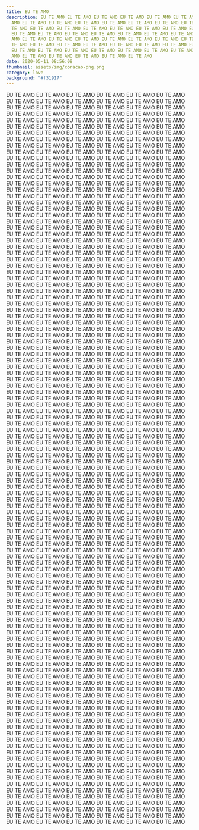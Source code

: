 ```yaml
---
title: EU TE AMO
description: EU TE AMO EU TE AMO EU TE AMO EU TE AMO EU TE AMO EU TE AMO EU TE
  AMO EU TE AMO EU TE AMO EU TE AMO EU TE AMO EU TE AMO EU TE AMO EU TE AMO EU
  TE AMO EU TE AMO EU TE AMO EU TE AMO EU TE AMO EU TE AMO EU TE AMO EU TE AMO
  EU TE AMO EU TE AMO EU TE AMO EU TE AMO EU TE AMO EU TE AMO EU TE AMO EU TE
  AMO EU TE AMO EU TE AMO EU TE AMO EU TE AMO EU TE AMO EU TE AMO EU TE AMO EU
  TE AMO EU TE AMO EU TE AMO EU TE AMO EU TE AMO EU TE AMO EU TE AMO EU TE AMO
  EU TE AMO EU TE AMO EU TE AMO EU TE AMO EU TE AMO EU TE AMO EU TE AMO EU TE
  AMO EU TE AMO EU TE AMO EU TE AMO EU TE AMO EU TE AMO
date: 2020-05-11 08:56:08
thumbnail: assets/img/coracao-png.png
category: love
background: "#f31917"
---
```

EU TE AMO EU TE AMO EU TE AMO EU TE AMO EU TE AMO EU TE AMO EU TE AMO EU TE AMO EU TE AMO EU TE AMO EU TE AMO EU TE AMO EU TE AMO EU TE AMO EU TE AMO EU TE AMO EU TE AMO EU TE AMO EU TE AMO EU TE AMO EU TE AMO EU TE AMO EU TE AMO EU TE AMO EU TE AMO EU TE AMO EU TE AMO EU TE AMO EU TE AMO EU TE AMO EU TE AMO EU TE AMO EU TE AMO EU TE AMO EU TE AMO EU TE AMO EU TE AMO EU TE AMO EU TE AMO EU TE AMO EU TE AMO EU TE AMO EU TE AMO EU TE AMO EU TE AMO EU TE AMO EU TE AMO EU TE AMO EU TE AMO EU TE AMO EU TE AMO EU TE AMO EU TE AMO EU TE AMO EU TE AMO EU TE AMO EU TE AMO EU TE AMO EU TE AMO EU TE AMO EU TE AMO EU TE AMO EU TE AMO EU TE AMO EU TE AMO EU TE AMO EU TE AMO EU TE AMO EU TE AMO EU TE AMO EU TE AMO EU TE AMO EU TE AMO EU TE AMO EU TE AMO EU TE AMO EU TE AMO EU TE AMO EU TE AMO EU TE AMO EU TE AMO EU TE AMO EU TE AMO EU TE AMO EU TE AMO EU TE AMO EU TE AMO EU TE AMO EU TE AMO EU TE AMO EU TE AMO EU TE AMO EU TE AMO EU TE AMO EU TE AMO EU TE AMO EU TE AMO EU TE AMO EU TE AMO EU TE AMO EU TE AMO EU TE AMO EU TE AMO EU TE AMO EU TE AMO EU TE AMO EU TE AMO EU TE AMO EU TE AMO EU TE AMO EU TE AMO EU TE AMO EU TE AMO EU TE AMO EU TE AMO EU TE AMO EU TE AMO EU TE AMO EU TE AMO EU TE AMO EU TE AMO EU TE AMO EU TE AMO EU TE AMO EU TE AMO EU TE AMO EU TE AMO EU TE AMO EU TE AMO EU TE AMO EU TE AMO EU TE AMO EU TE AMO EU TE AMO EU TE AMO EU TE AMO EU TE AMO EU TE AMO EU TE AMO EU TE AMO EU TE AMO EU TE AMO EU TE AMO EU TE AMO EU TE AMO EU TE AMO EU TE AMO EU TE AMO EU TE AMO EU TE AMO EU TE AMO EU TE AMO EU TE AMO EU TE AMO EU TE AMO EU TE AMO EU TE AMO EU TE AMO EU TE AMO EU TE AMO EU TE AMO EU TE AMO EU TE AMO EU TE AMO EU TE AMO EU TE AMO EU TE AMO EU TE AMO EU TE AMO EU TE AMO EU TE AMO EU TE AMO EU TE AMO EU TE AMO EU TE AMO EU TE AMO EU TE AMO EU TE AMO EU TE AMO EU TE AMO EU TE AMO EU TE AMO EU TE AMO EU TE AMO EU TE AMO EU TE AMO EU TE AMO EU TE AMO EU TE AMO EU TE AMO EU TE AMO EU TE AMO EU TE AMO EU TE AMO EU TE AMO EU TE AMO EU TE AMO EU TE AMO EU TE AMO EU TE AMO EU TE AMO EU TE AMO EU TE AMO EU TE AMO EU TE AMO EU TE AMO EU TE AMO EU TE AMO EU TE AMO EU TE AMO EU TE AMO EU TE AMO EU TE AMO EU TE AMO EU TE AMO EU TE AMO EU TE AMO EU TE AMO EU TE AMO EU TE AMO EU TE AMO EU TE AMO EU TE AMO EU TE AMO EU TE AMO EU TE AMO EU TE AMO EU TE AMO EU TE AMO EU TE AMO EU TE AMO EU TE AMO EU TE AMO EU TE AMO EU TE AMO EU TE AMO EU TE AMO EU TE AMO EU TE AMO EU TE AMO EU TE AMO EU TE AMO EU TE AMO EU TE AMO EU TE AMO EU TE AMO EU TE AMO EU TE AMO EU TE AMO EU TE AMO EU TE AMO EU TE AMO EU TE AMO EU TE AMO EU TE AMO EU TE AMO EU TE AMO EU TE AMO EU TE AMO EU TE AMO EU TE AMO EU TE AMO EU TE AMO EU TE AMO EU TE AMO EU TE AMO EU TE AMO EU TE AMO EU TE AMO EU TE AMO EU TE AMO EU TE AMO EU TE AMO EU TE AMO EU TE AMO EU TE AMO EU TE AMO EU TE AMO EU TE AMO EU TE AMO EU TE AMO EU TE AMO EU TE AMO EU TE AMO EU TE AMO EU TE AMO EU TE AMO EU TE AMO EU TE AMO EU TE AMO EU TE AMO EU TE AMO EU TE AMO EU TE AMO EU TE AMO EU TE AMO EU TE AMO EU TE AMO EU TE AMO EU TE AMO EU TE AMO EU TE AMO EU TE AMO EU TE AMO EU TE AMO EU TE AMO EU TE AMO EU TE AMO EU TE AMO EU TE AMO EU TE AMO EU TE AMO EU TE AMO EU TE AMO EU TE AMO EU TE AMO EU TE AMO EU TE AMO EU TE AMO EU TE AMO EU TE AMO EU TE AMO EU TE AMO EU TE AMO EU TE AMO EU TE AMO EU TE AMO EU TE AMO EU TE AMO EU TE AMO EU TE AMO EU TE AMO EU TE AMO EU TE AMO EU TE AMO EU TE AMO EU TE AMO EU TE AMO EU TE AMO EU TE AMO EU TE AMO EU TE AMO EU TE AMO EU TE AMO EU TE AMO EU TE AMO EU TE AMO EU TE AMO EU TE AMO EU TE AMO EU TE AMO EU TE AMO EU TE AMO EU TE AMO EU TE AMO EU TE AMO EU TE AMO EU TE AMO EU TE AMO EU TE AMO EU TE AMO EU TE AMO EU TE AMO EU TE AMO EU TE AMO EU TE AMO EU TE AMO EU TE AMO EU TE AMO EU TE AMO EU TE AMO EU TE AMO EU TE AMO EU TE AMO EU TE AMO EU TE AMO EU TE AMO EU TE AMO EU TE AMO EU TE AMO EU TE AMO EU TE AMO EU TE AMO EU TE AMO EU TE AMO EU TE AMO EU TE AMO EU TE AMO EU TE AMO EU TE AMO EU TE AMO EU TE AMO EU TE AMO EU TE AMO EU TE AMO EU TE AMO EU TE AMO EU TE AMO EU TE AMO EU TE AMO EU TE AMO EU TE AMO EU TE AMO EU TE AMO EU TE AMO EU TE AMO  EU TE AMO EU TE AMO EU TE AMO EU TE AMO EU TE AMO EU TE AMO EU TE AMO EU TE AMO EU TE AMO EU TE AMO EU TE AMO EU TE AMO EU TE AMO EU TE AMO EU TE AMO EU TE AMO EU TE AMO EU TE AMO EU TE AMO EU TE AMO EU TE AMO EU TE AMO EU TE AMO EU TE AMO EU TE AMO EU TE AMO EU TE AMO EU TE AMO EU TE AMO EU TE AMO EU TE AMO EU TE AMO EU TE AMO EU TE AMO EU TE AMO EU TE AMO EU TE AMO EU TE AMO EU TE AMO EU TE AMO EU TE AMO EU TE AMO EU TE AMO EU TE AMO EU TE AMO EU TE AMO EU TE AMO EU TE AMO EU TE AMO EU TE AMO EU TE AMO EU TE AMO EU TE AMO EU TE AMO EU TE AMO EU TE AMO EU TE AMO EU TE AMO EU TE AMO EU TE AMO EU TE AMO EU TE AMO EU TE AMO EU TE AMO EU TE AMO EU TE AMO EU TE AMO EU TE AMO EU TE AMO EU TE AMO EU TE AMO EU TE AMO EU TE AMO EU TE AMO EU TE AMO EU TE AMO EU TE AMO EU TE AMO EU TE AMO EU TE AMO EU TE AMO EU TE AMO EU TE AMO EU TE AMO EU TE AMO EU TE AMO EU TE AMO EU TE AMO EU TE AMO EU TE AMO EU TE AMO EU TE AMO EU TE AMO EU TE AMO EU TE AMO EU TE AMO EU TE AMO EU TE AMO EU TE AMO EU TE AMO EU TE AMO EU TE AMO EU TE AMO EU TE AMO EU TE AMO EU TE AMO EU TE AMO EU TE AMO EU TE AMO EU TE AMO EU TE AMO EU TE AMO EU TE AMO EU TE AMO EU TE AMO EU TE AMO EU TE AMO EU TE AMO EU TE AMO EU TE AMO EU TE AMO EU TE AMO EU TE AMO EU TE AMO EU TE AMO EU TE AMO EU TE AMO EU TE AMO EU TE AMO EU TE AMO EU TE AMO EU TE AMO EU TE AMO EU TE AMO EU TE AMO EU TE AMO EU TE AMO EU TE AMO EU TE AMO EU TE AMO EU TE AMO EU TE AMO EU TE AMO EU TE AMO EU TE AMO EU TE AMO EU TE AMO EU TE AMO EU TE AMO EU TE AMO EU TE AMO EU TE AMO EU TE AMO EU TE AMO EU TE AMO EU TE AMO EU TE AMO EU TE AMO EU TE AMO EU TE AMO EU TE AMO EU TE AMO EU TE AMO EU TE AMO EU TE AMO EU TE AMO EU TE AMO EU TE AMO EU TE AMO EU TE AMO EU TE AMO EU TE AMO EU TE AMO EU TE AMO EU TE AMO EU TE AMO EU TE AMO EU TE AMO EU TE AMO EU TE AMO EU TE AMO EU TE AMO EU TE AMO EU TE AMO EU TE AMO EU TE AMO EU TE AMO EU TE AMO EU TE AMO EU TE AMO EU TE AMO EU TE AMO EU TE AMO EU TE AMO EU TE AMO EU TE AMO EU TE AMO EU TE AMO EU TE AMO EU TE AMO EU TE AMO EU TE AMO EU TE AMO EU TE AMO EU TE AMO EU TE AMO EU TE AMO EU TE AMO EU TE AMO EU TE AMO EU TE AMO EU TE AMO EU TE AMO EU TE AMO EU TE AMO EU TE AMO EU TE AMO EU TE AMO EU TE AMO EU TE AMO EU TE AMO EU TE AMO EU TE AMO EU TE AMO EU TE AMO EU TE AMO EU TE AMO EU TE AMO EU TE AMO EU TE AMO EU TE AMO EU TE AMO EU TE AMO EU TE AMO EU TE AMO EU TE AMO EU TE AMO EU TE AMO EU TE AMO EU TE AMO EU TE AMO EU TE AMO EU TE AMO EU TE AMO EU TE AMO EU TE AMO EU TE AMO EU TE AMO EU TE AMO EU TE AMO EU TE AMO EU TE AMO EU TE AMO EU TE AMO EU TE AMO EU TE AMO EU TE AMO EU TE AMO EU TE AMO EU TE AMO EU TE AMO EU TE AMO EU TE AMO EU TE AMO EU TE AMO EU TE AMO EU TE AMO EU TE AMO EU TE AMO EU TE AMO EU TE AMO EU TE AMO EU TE AMO EU TE AMO EU TE AMO EU TE AMO EU TE AMO EU TE AMO EU TE AMO EU TE AMO EU TE AMO EU TE AMO EU TE AMO EU TE AMO EU TE AMO EU TE AMO EU TE AMO EU TE AMO EU TE AMO EU TE AMO